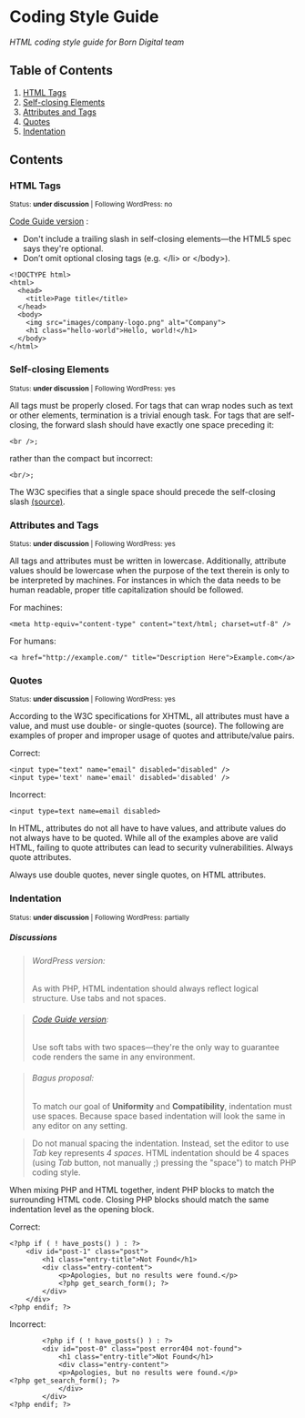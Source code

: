 # Coding Style Guide

*HTML coding style guide for Born Digital team*

## Table of Contents

  1. [HTML Tags](#html-tags)
  2. [Self-closing Elements](#self-closing-elements)
  3. [Attributes and Tags](#attributes-and-tags)
  4. [Quotes](#quotes)
  5. [Indentation](#indentation)


## Contents

### HTML Tags

<sup>Status: **under discussion**  | Following WordPress: no</sup>

[Code Guide version](http://codeguide.co/#html) :
<ul>
<li> Don't include a trailing slash in self-closing elements—the HTML5 spec says they're optional. </li>
<li> Don’t omit optional closing tags (e.g. &lt;/li&gt; or &lt;/body&gt;). </li>
</ul>

```
<!DOCTYPE html>
<html>
  <head>
    <title>Page title</title>
  </head>
  <body>
    <img src="images/company-logo.png" alt="Company">
    <h1 class="hello-world">Hello, world!</h1>
  </body>
</html>
```


### Self-closing Elements

<sup>Status: **under discussion**  | Following WordPress: yes</sup>

All tags must be properly closed. For tags that can wrap nodes such as text or other elements, termination is a trivial enough task. For tags that are self-closing, the forward slash should have exactly one space preceding it:

```
<br />;
```
rather than the compact but incorrect:
```
<br/>;
```
The W3C specifies that a single space should precede the self-closing slash [(source)](https://www.w3.org/TR/xhtml1/#C_2).


### Attributes and Tags

<sup>Status: **under discussion**  | Following WordPress: yes</sup>

All tags and attributes must be written in lowercase. Additionally, attribute values should be lowercase when the purpose of the text therein is only to be interpreted by machines. For instances in which the data needs to be human readable, proper title capitalization should be followed.

For machines:

```
<meta http-equiv="content-type" content="text/html; charset=utf-8" />
```
For humans:

```
<a href="http://example.com/" title="Description Here">Example.com</a>
```

### Quotes

<sup>Status: **under discussion**  | Following WordPress: yes</sup>

According to the W3C specifications for XHTML, all attributes must have a value, and must use double- or single-quotes (source). The following are examples of proper and improper usage of quotes and attribute/value pairs.

Correct:

```
<input type="text" name="email" disabled="disabled" />
<input type='text' name='email' disabled='disabled' />
```

Incorrect:

```
<input type=text name=email disabled>
```

In HTML, attributes do not all have to have values, and attribute values do not always have to be quoted. While all of the examples above are valid HTML, failing to quote attributes can lead to security vulnerabilities. Always quote attributes.

Always use double quotes, never single quotes, on HTML attributes.



### Indentation

<sup>Status: **under discussion**  | Following WordPress: partially</sup>

>
##### Discussions
>###### WordPress version:
>As with PHP, HTML indentation should always reflect logical structure. Use tabs and not spaces.

>###### [Code Guide version](http://codeguide.co/#html-syntax):
>Use soft tabs with two spaces—they're the only way to guarantee code renders the same in any environment.

>###### Bagus proposal:
>To match our goal of **Uniformity** and **Compatibility**, indentation must use spaces. Because space based indentation will look the same in any editor on any setting.

>Do not manual spacing the indentation. Instead, set the editor to use *Tab* key represents *4 spaces*. HTML indentation should be 4 spaces (using *Tab* button, not manually ;) pressing the "space") to match PHP coding style.
>

When mixing PHP and HTML together, indent PHP blocks to match the surrounding HTML code. Closing PHP blocks should match the same indentation level as the opening block.

Correct:

```
<?php if ( ! have_posts() ) : ?>
    <div id="post-1" class="post">
        <h1 class="entry-title">Not Found</h1>
        <div class="entry-content">
            <p>Apologies, but no results were found.</p>
            <?php get_search_form(); ?>
        </div>
    </div>
<?php endif; ?>
```

Incorrect:

```
        <?php if ( ! have_posts() ) : ?>
        <div id="post-0" class="post error404 not-found">
            <h1 class="entry-title">Not Found</h1>
            <div class="entry-content">
            <p>Apologies, but no results were found.</p>
<?php get_search_form(); ?>
            </div>
        </div>
<?php endif; ?>
```
